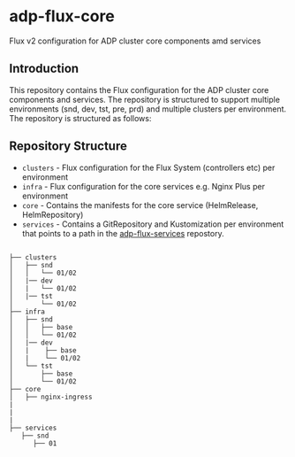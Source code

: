 # adp-flux-core
Flux v2 configuration for ADP cluster core components amd services

## Introduction
This repository contains the Flux configuration for the ADP cluster core components and services. The repository is structured to support multiple environments (snd, dev, tst, pre, prd) and multiple clusters per environment. The repository is structured as follows:

## Repository Structure

* `clusters` - Flux configuration for the Flux System (controllers etc) per environment
* `infra` - Flux configuration for the core services e.g. Nginx Plus per environment
* `core` - Contains the manifests for the core service (HelmRelease, HelmRepository)
* `services` - Contains a GitRepository and Kustomization per environment that points to a path in the [adp-flux-services](https://github.com/DEFRA/adp-flux-services) repostory.
```

├── clusters
│   ├── snd      
│   │   └── 01/02
│   |── dev
│   |   └── 01/02    
│   |── tst
│       └── 01/02    
├── infra                                            
│   ├── snd                                          
│   │   ├── base
│   │   └── 01/02                                    
│   |── dev
│   |    ├── base
│   |    └── 01/02
│   └── tst
│       ├── base
│       └── 01/02
├── core
│   ├── nginx-ingress
|
|
|
├── services
   ├── snd                                          
      ├── 01

                                 
```
